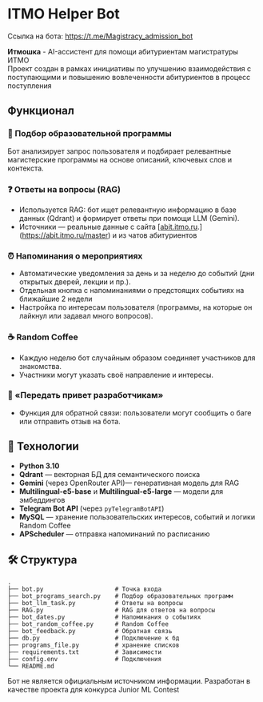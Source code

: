 # ITMO Helper Bot

Ссылка на бота: https://t.me/Magistracy_admission_bot  

**Итмошка** - AI-ассистент для помощи абитуриентам магистратуры ИТМО  
Проект создан в рамках инициативы по улучшению взаимодействия с поступающими и повышению вовлеченности абитуриентов в процесс поступления

## Функционал

### 🤖 Подбор образовательной программы

Бот анализирует запрос пользователя и подбирает релевантные магистерские программы на основе описаний, ключевых слов и контекста.

### ❓ Ответы на вопросы (RAG)

* Используется RAG: бот ищет релевантную информацию в базе данных (Qdrant) и формирует ответы при помощи LLM (Gemini).
* Источники — реальные данные с сайта [[abit.itmo.ru](https://abit.itmo.ru).](https://abit.itmo.ru/master) и из чатов абитуриентов

### ⏰ Напоминания о мероприятиях

* Автоматические уведомления за день и за неделю до событий (дни открытых дверей, лекции и пр.).
* Отдельная кнопка с напоминаниями о предстоящих событиях на ближайшие 2 недели
* Настройка по интересам пользователя (программы, на которые он лайкнул или задавал много вопросов).

### ☕ Random Coffee

* Каждую неделю бот случайным образом соединяет участников для знакомства.
* Участники могут указать своё направление и интересы.

### 💌 «Передать привет разработчикам»

* Функция для обратной связи: пользователи могут сообщить о баге или отправить отзыв на бота.

## 🚀 Технологии

* **Python 3.10**
* **Qdrant** — векторная БД для семантического поиска
* **Gemini** (через OpenRouter API)— генеративная модель для RAG
* **Multilingual-e5-base** и **Multilingual-e5-large** — модели для эмбеддингов
* **Telegram Bot API** (через `pyTelegramBotAPI`)
* **MySQL** — хранение пользовательских интересов, событий и логики Random Coffee
* **APScheduler** — отправка напоминаний по расписанию

## 🛠 Структура

```
.
├── bot.py                    # Точка входа
├── bot_programs_search.py    # Подбор образовательных программ
├── bot_llm_task.py           # Ответы на вопросы
├── RAG.py                    # RAG для ответов на вопросы
├── bot_dates.py              # Напоминания о событиях
├── bot_random_coffee.py      # Random Coffee
├── bot_feedback.py           # Обратная связь
├── db.py                     # Подключение к бд
├── programs_file.py          # хранение списков
├── requirements.txt          # Зависимости
├── config.env                # Подключения
└── README.md
```
Бот не является официальным источником информации. Разработан в качестве проекта для конкурса Junior ML Contest
